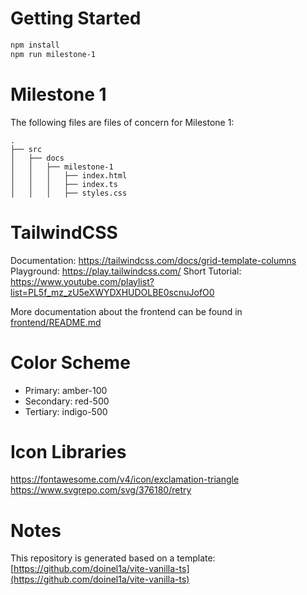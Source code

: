 # Getting Started

```bash
npm install
npm run milestone-1
```

# Milestone 1

The following files are files of concern for Milestone 1:

```
.
├── src
│   ├── docs
│   │   ├── milestone-1
│   │   │   ├── index.html
│   │   │   ├── index.ts
│   │   │   ├── styles.css
```

# TailwindCSS

Documentation: https://tailwindcss.com/docs/grid-template-columns
Playground: https://play.tailwindcss.com/
Short Tutorial: https://www.youtube.com/playlist?list=PL5f_mz_zU5eXWYDXHUDOLBE0scnuJofO0

More documentation about the frontend can be found in [frontend/README.md](./frontend/README.md)

# Color Scheme

- Primary: amber-100
- Secondary: red-500
- Tertiary: indigo-500

# Icon Libraries

https://fontawesome.com/v4/icon/exclamation-triangle
https://www.svgrepo.com/svg/376180/retry


# Notes

This repository is generated based on a template: [https://github.com/doinel1a/vite-vanilla-ts](https://github.com/doinel1a/vite-vanilla-ts)
